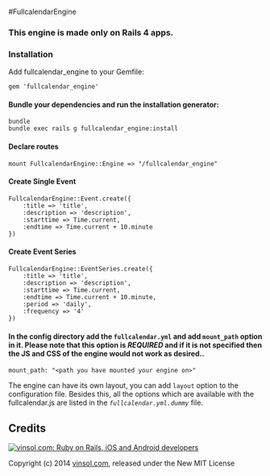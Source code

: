 #FullcalendarEngine

### This engine is made only on Rails 4 apps.

### Installation

Add fullcalendar_engine to your Gemfile:

``` 
gem 'fullcalendar_engine'
```

#### Bundle your dependencies and run the installation generator:
```
bundle
bundle exec rails g fullcalendar_engine:install
```

#### Declare routes
```
mount FullcalendarEngine::Engine => "/fullcalendar_engine"
```

#### Create Single Event
```
FullcalendarEngine::Event.create({ 
    :title => 'title', 
    :description => 'description', 
    :starttime => Time.current, 
    :endtime => Time.current + 10.minute
})
```

#### Create Event Series
```
FullcalendarEngine::EventSeries.create({ 
    :title => 'title', 
    :description => 'description', 
    :starttime => Time.current,
    :endtime => Time.current + 10.minute, 
    :period => 'daily', 
    :frequency => '4'
})
```

#### In the config directory add the `fullcalendar.yml` and add `mount_path` option in it. Please note that this option is *REQUIRED* and if it is not specified then the JS and CSS of the engine would not work as desired..
```
mount_path: "<path you have mounted your engine on>"
```

The engine can have its own layout, you can add `layout` option to the configuration file. Besides this, all the options which are available with the fullcalendar.js are listed in the *`fullcalendar.yml.dummy`* file.


Credits
-------

[![vinsol.com: Ruby on Rails, iOS and Android developers](http://vinsol.com/vin_logo.png "Ruby on Rails, iOS and Android developers")](http://vinsol.com)

Copyright (c) 2014 [vinsol.com](http://vinsol.com "Ruby on Rails, iOS and Android developers"), released under the New MIT License
